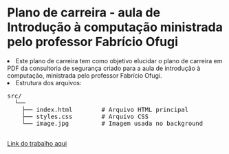 # Plano de carreira - aula de Introdução à computação ministrada pelo professor Fabrício Ofugi 

<li>Este plano de carreira tem como objetivo elucidar o plano de carreira em PDF da consultoria de segurança criado para a aula de introdução à computação, ministrada pelo professor Fabrício Ofugi. </li>


<li>Estrutura dos arquivos:</li>

<pre>
src/
  └──
    ├── index.html        # Arquivo HTML principal
    ├── styles.css        # Arquivo CSS
    └── image.jpg         # Imagem usada no background

</pre>


<a href="https://juliaofugi.netlify.app/" target="_blank">Link do trabalho aqui</a>
